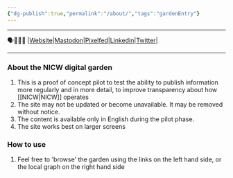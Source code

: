 ```yaml
---
{"dg-publish":true,"permalink":"/about/","tags":"gardenEntry"}
---
```


***
🗣️📱🤝🏴󠁧󠁢󠁷󠁬󠁳󠁿 |[Website](https://nationalinfrastructurecommission.wales)|[Mastodon](https://toot.wales/@NICW)|[Pixelfed](https://pix.toot.wales/NICW)|[Linkedin](https://www.linkedin.com/company/26268509/)|[Twitter](https://twitter.com/InfraCommCymru)|
***

### About the NICW digital garden

1. This is a proof of concept pilot to test the ability to publish information more regularly and in more detail, to improve transparency about how [[NICW\|NICW]] operates
2. The site may not be updated or become unavailable. It may be removed without notice.
3. The content is available only in English during the pilot phase.
4. The site works best on larger screens

### How to use

1. Feel free to 'browse' the garden using the links on the left hand side, or the local graph on the right hand side